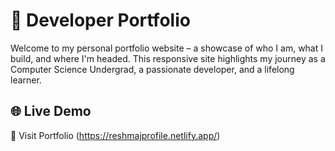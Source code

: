 # 🚀 Developer Portfolio
Welcome to my personal portfolio website – a showcase of who I am, what I build, and where I'm headed.
This responsive site highlights my journey as a Computer Science Undergrad, a passionate developer, and a lifelong learner.

## 🌐 Live Demo
🔗 Visit Portfolio
(https://reshmajprofile.netlify.app/)

